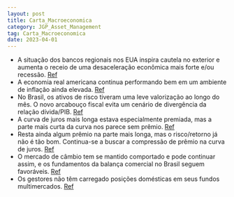 ```yaml
---
layout: post
title: Carta_Macroeconomica
category: JGP_Asset_Management
tag: Carta_Macroeconomica
date: 2023-04-01
---
```


- A situação dos bancos regionais nos EUA inspira cautela no exterior e aumenta o receio de uma desaceleração econômica mais forte e/ou recessão.
<a href="#" onclick="search_on_pdf('desaceleração econômica mais forte e/ou recessão aumentou com a crise bancária, tanto pelo seu efei')">Ref</a>
- A economia real americana continua performando bem em um ambiente de inflação ainda elevada.
<a href="#" onclick="search_on_pdf('permanece estável perto de 3,5%, bem abaixo da NAIRU. Relatório de Gestão: Carta Macroeconômica — A')">Ref</a>
- No Brasil, os ativos de risco tiveram uma leve valorização ao longo do mês. O novo arcabouço fiscal evita um cenário de divergência da relação dívida/PIB.
<a href="#" onclick="search_on_pdf('economia, e com expectativas de inflação ancoradas permite espaço para essa pausa. No Brasil, os at')">Ref</a>
- A curva de juros mais longa estava especialmente premiada, mas a parte mais curta da curva nos parece sem prêmio.
<a href="#" onclick="search_on_pdf('170 bps. A curva de juros mais longa estava especialmente premiada. O Dólar caiu de 5,30 para ao re')">Ref</a>
- Resta ainda algum prêmio na parte mais longa, mas o risco/retorno já não é tão bom. Continua-se a buscar a compressão de prêmio na curva de juros.
<a href="#" onclick="search_on_pdf('algum prêmio na parte mais longa, mas o risco/retorno já não é tão bom. Na busca de continuidade da')">Ref</a>
- O mercado de câmbio tem se mantido comportado e pode continuar assim, e os fundamentos da balança comercial no Brasil seguem favoráveis.
<a href="#" onclick="search_on_pdf('fundamentos continuam favoráveis pois a balança comercial segue colhendo os benefícios da “supersaf')">Ref</a>
- Os gestores não têm carregado posições domésticas em seus fundos multimercados.
<a href="#" onclick="search_on_pdf('bolsa, não temos carregado posições domésticas em nossos fundos multimercados. O tema, por enquanto')">Ref</a>
